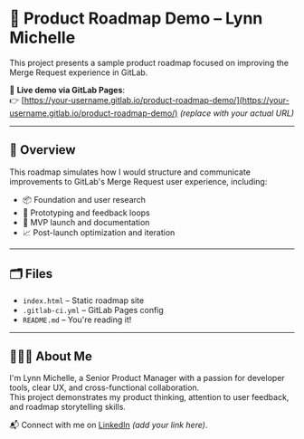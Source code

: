 # 📍 Product Roadmap Demo – Lynn Michelle

This project presents a sample product roadmap focused on improving the Merge Request experience in GitLab.

🔗 **Live demo via GitLab Pages**:  
👉 [https://your-username.gitlab.io/product-roadmap-demo/](https://your-username.gitlab.io/product-roadmap-demo/) *(replace with your actual URL)*

---

## 🎯 Overview

This roadmap simulates how I would structure and communicate improvements to GitLab's Merge Request user experience, including:

- 📦 Foundation and user research
- 🧪 Prototyping and feedback loops
- 🚀 MVP launch and documentation
- 📈 Post-launch optimization and iteration

---

## 🗂️ Files

- `index.html` – Static roadmap site
- `.gitlab-ci.yml` – GitLab Pages config
- `README.md` – You're reading it!

---

## 👩🏻‍💻 About Me

I'm Lynn Michelle, a Senior Product Manager with a passion for developer tools, clear UX, and cross-functional collaboration.  
This project demonstrates my product thinking, attention to user feedback, and roadmap storytelling skills.

📬 Connect with me on [LinkedIn](https://www.linkedin.com/) *(add your link here)*.
